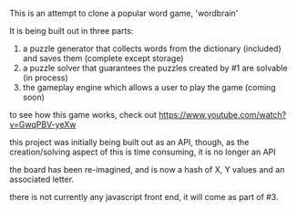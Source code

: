 This is an attempt to clone a popular word game, 'wordbrain'

It is being built out in three parts:

1. a puzzle generator that collects words from the dictionary (included) and saves them (complete except storage)
2. a puzzle solver that guarantees the puzzles created by #1 are solvable (in process)
3. the gameplay engine which allows a user to play the game (coming soon)

to see how this game works, check out
https://www.youtube.com/watch?v=GwqPBV-yeXw

this project was initially being built out as an API, though, as the creation/solving aspect of this is time consuming, it is no longer an API

the board has been re-imagined, and is now a hash of X, Y values and an associated letter.

there is not currently any javascript front end, it will come as part of #3.
